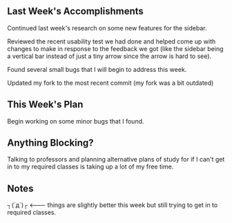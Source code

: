 ## Last Week's Accomplishments

Continued last week's research on some new features for the sidebar.

Reviewed the recent usability test we had done and helped come up with changes to make in response to the feedback we got (like the sidebar being a vertical bar instead of just a tiny arrow since the arrow is hard to see).

Found several small bugs that I will begin to address this week.

Updated my fork to the most recent commit (my fork was a bit outdated)

## This Week's Plan

Begin working on some minor bugs that I found.

## Anything Blocking?

Talking to professors and planning alternative plans of study for if I can't get in to my required classes is taking up a lot of my free time.

## Notes

┐(´д`)┌ <--- things are slightly better this week but still trying to get in to required classes.
